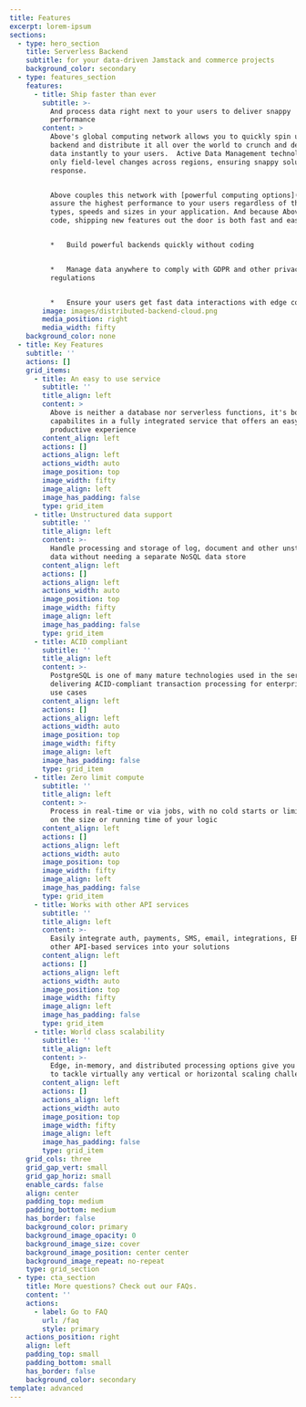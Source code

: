 ```yaml
---
title: Features
excerpt: lorem-ipsum
sections:
  - type: hero_section
    title: Serverless Backend
    subtitle: for your data-driven Jamstack and commerce projects
    background_color: secondary
  - type: features_section
    features:
      - title: Ship faster than ever
        subtitle: >-
          And process data right next to your users to deliver snappy
          performance
        content: >
          Above's global computing network allows you to quickly spin up a
          backend and distribute it all over the world to crunch and deliver
          data instantly to your users.  Active Data Management technology syncs
          only field-level changes across regions, ensuring snappy solution-wide
          response.


          Above couples this network with [powerful computing options](/faq) to
          assure the highest performance to your users regardless of the data
          types, speeds and sizes in your application. And because Above is no
          code, shipping new features out the door is both fast and easy.


          *   Build powerful backends quickly without coding


          *   Manage data anywhere to comply with GDPR and other privacy
          regulations


          *   Ensure your users get fast data interactions with edge compute
        image: images/distributed-backend-cloud.png
        media_position: right
        media_width: fifty
    background_color: none
  - title: Key Features
    subtitle: ''
    actions: []
    grid_items:
      - title: An easy to use service
        subtitle: ''
        title_align: left
        content: >
          Above is neither a database nor serverless functions, it's both
          capabilites in a fully integrated service that offers an easy, highly
          productive experience
        content_align: left
        actions: []
        actions_align: left
        actions_width: auto
        image_position: top
        image_width: fifty
        image_align: left
        image_has_padding: false
        type: grid_item
      - title: Unstructured data support
        subtitle: ''
        title_align: left
        content: >-
          Handle processing and storage of log, document and other unstructured
          data without needing a separate NoSQL data store
        content_align: left
        actions: []
        actions_align: left
        actions_width: auto
        image_position: top
        image_width: fifty
        image_align: left
        image_has_padding: false
        type: grid_item
      - title: ACID compliant
        subtitle: ''
        title_align: left
        content: >-
          PostgreSQL is one of many mature technologies used in the service,
          delivering ACID-compliant transaction processing for enterprise-class
          use cases
        content_align: left
        actions: []
        actions_align: left
        actions_width: auto
        image_position: top
        image_width: fifty
        image_align: left
        image_has_padding: false
        type: grid_item
      - title: Zero limit compute
        subtitle: ''
        title_align: left
        content: >-
          Process in real-time or via jobs, with no cold starts or limitations
          on the size or running time of your logic
        content_align: left
        actions: []
        actions_align: left
        actions_width: auto
        image_position: top
        image_width: fifty
        image_align: left
        image_has_padding: false
        type: grid_item
      - title: Works with other API services
        subtitle: ''
        title_align: left
        content: >-
          Easily integrate auth, payments, SMS, email, integrations, ERP and
          other API-based services into your solutions
        content_align: left
        actions: []
        actions_align: left
        actions_width: auto
        image_position: top
        image_width: fifty
        image_align: left
        image_has_padding: false
        type: grid_item
      - title: World class scalability
        subtitle: ''
        title_align: left
        content: >-
          Edge, in-memory, and distributed processing options give you the power
          to tackle virtually any vertical or horizontal scaling challenge
        content_align: left
        actions: []
        actions_align: left
        actions_width: auto
        image_position: top
        image_width: fifty
        image_align: left
        image_has_padding: false
        type: grid_item
    grid_cols: three
    grid_gap_vert: small
    grid_gap_horiz: small
    enable_cards: false
    align: center
    padding_top: medium
    padding_bottom: medium
    has_border: false
    background_color: primary
    background_image_opacity: 0
    background_image_size: cover
    background_image_position: center center
    background_image_repeat: no-repeat
    type: grid_section
  - type: cta_section
    title: More questions? Check out our FAQs.
    content: ''
    actions:
      - label: Go to FAQ
        url: /faq
        style: primary
    actions_position: right
    align: left
    padding_top: small
    padding_bottom: small
    has_border: false
    background_color: secondary
template: advanced
---
```

